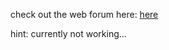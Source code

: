 check out the web forum here: [here](https://shielded-caverns-24032.herokuapp.com/)

hint: currently not working...
